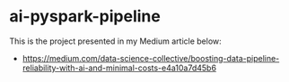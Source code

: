 # ai-pyspark-pipeline

This is the project presented in my Medium article below:
- https://medium.com/data-science-collective/boosting-data-pipeline-reliability-with-ai-and-minimal-costs-e4a10a7d45b6
